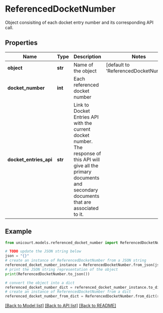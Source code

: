 # ReferencedDocketNumber

Object consisiting of each docket entry number and its corresponding API call.

## Properties

Name | Type | Description | Notes
------------ | ------------- | ------------- | -------------
**object** | **str** | Name of the object | [default to 'ReferencedDocketNumber']
**docket_number** | **int** | Each referenced docket number | 
**docket_entries_api** | **str** | Link to Docket Entries API with the current docket number. The response of this API will give all the primary documents and secondary documents that are associated to it. | 

## Example

```python
from unicourt.models.referenced_docket_number import ReferencedDocketNumber

# TODO update the JSON string below
json = "{}"
# create an instance of ReferencedDocketNumber from a JSON string
referenced_docket_number_instance = ReferencedDocketNumber.from_json(json)
# print the JSON string representation of the object
print(ReferencedDocketNumber.to_json())

# convert the object into a dict
referenced_docket_number_dict = referenced_docket_number_instance.to_dict()
# create an instance of ReferencedDocketNumber from a dict
referenced_docket_number_from_dict = ReferencedDocketNumber.from_dict(referenced_docket_number_dict)
```
[[Back to Model list]](../README.md#documentation-for-models) [[Back to API list]](../README.md#documentation-for-api-endpoints) [[Back to README]](../README.md)



